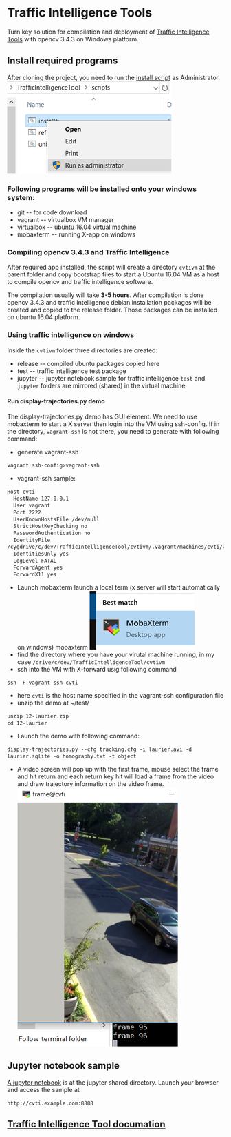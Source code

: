 # Traffic Intelligence Tools
Turn key solution for compilation and deployment of [Traffic Intelligence Tools](https://bitbucket.org/Nicolas/trafficintelligence/wiki/Home) with opencv 3.4.3 on Windows platform.

## Install required programs
After cloning the project, you need to run the [install script](https://github.com/PSUTrec/TrafficIntelligenceTool/blame/master/scripts/installti.bat) as Administrator. 
![Run](doc/installti.png)

### Following programs will be installed onto your windows system:
- git -- for code download
- vagrant -- virtualbox VM manager
- virtualbox -- ubuntu 16.04 virtual machine
- mobaxterm -- running X-app on windows

### Compiling opencv 3.4.3 and Traffic Intelligence 
After required app installed, the script will create a directory `cvtivm` at the parent folder and copy bootstrap files to start a Ubuntu 16.04 VM as a host to compile opencv and traffic intelligence software. 

The compilation usually will take **3-5 hours**. After compilation is done opencv 3.4.3 and traffic intelligence debian installation packages will be created and copied to the release folder. Those packages can be installed on ubuntu 16.04 platform. 

### Using traffic intelligence on windows
Inside the `cvtivm` folder three directories are created:
- release -- compiled ubuntu packages copied here
- test -- traffic intelligence test package
- jupyter -- jupyter notebook sample for traffic intelligence
`test` and `jupyter` folders are mirrored (shared) in the virtual machine. 
#### Run display-trajectories.py demo
The display-trajectories.py demo has GUI element. We need to use mobaxterm to start a X server then login into the VM using ssh-config.
If in the directory, `vagrant-ssh` is not there, you need to generate with following command:
- generate vagrant-ssh
```
vagrant ssh-config>vagrant-ssh
```
- vagrant-ssh sample:
```
Host cvti
  HostName 127.0.0.1
  User vagrant
  Port 2222
  UserKnownHostsFile /dev/null
  StrictHostKeyChecking no
  PasswordAuthentication no
  IdentityFile /cygdrive/c/dev/TrafficIntelligenceTool/cvtivm/.vagrant/machines/cvti/virtualbox/private_key
  IdentitiesOnly yes
  LogLevel FATAL
  ForwardAgent yes
  ForwardX11 yes
```
- Launch mobaxterm launch a local term (x server will start automatically on windows)
mobaxterm ![mobaxterm](doc/search_mobxterm.PNG)
- find the directory where you have your virutal machine running, in my case `/drive/c/dev/TrafficIntelligenceTool/cvtivm`
- ssh into the VM with X-forward usig following command
```
ssh -F vagrant-ssh cvti
```
 - here `cvti` is the host name specified in the vagrant-ssh configuration file
- unzip the demo at ~/test/
```
unzip 12-laurier.zip
cd 12-laurier
```
- Launch the demo with following command:
```
display-trajectories.py --cfg tracking.cfg -i laurier.avi -d laurier.sqlite -o homography.txt -t object
```
 - A video screen will pop up with the first frame, mouse select the frame and hit return and each return key hit will load a frame from the video and draw trajectory information on the video frame.
![display-trajectories-demo](doc/display-trajectories-demo.PNG)

## Jupyter notebook sample
[A jupyter notebook](https://github.com/PSUTrec/TrafficIntelligenceTool/blob/master/etc/jupyter/ti_sample.ipynb) is at the jupyter shared directory. Launch your browser and access the sample at 
```
http://cvti.example.com:8888
```
## [Traffic Intelligence Tool documation](https://bitbucket.org/Nicolas/trafficintelligence/wiki/Home)
